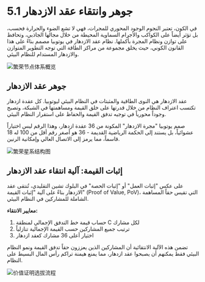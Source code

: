 # 5.1 جوهر وانتقاء عقد الازدهار

في الكون، تعتبر النجوم الوجود المحوري للمجرات، فهي لا تشع الضوء والحرارة فحسب، بل تؤثر أيضاً على الكواكب والأجرام السماوية المحيطة من خلال مجالها الجاذبي، وتحافظ على توازن ونظام المجرة بأكملها. نظام عقد الازدهار في يوتوبيا مصمم بناءً على هذا القانون الكوني، حيث يخلق مجموعة من مراكز الطاقة التي توجه التطوير المتوازن والازدهار المستدام للنظام البيئي.

![繁荣节点体系概览](/images/图10.svg)

## جوهر عقد الازدهار

عقد الازدهار هي النوى الطاقية والمثبتات في النظام البيئي ليوتوبيا. كل عقدة ازدهار تكتسب اعتراف النظام من خلال قدرتها على خلق القيمة ومساهمتها في الشبكة، وتصبح وجوداً محورياً في توجيه تدفق القيمة والحفاظ على استقرار النظام البيئي.

صمم يوتوبيا "مجرة الازدهار" المكونة من 36 عقدة ازدهار، وهذا الرقم ليس اختياراً عشوائياً، بل يستند إلى الحكمة الرياضية القديمة - 36 هو أصغر رقم أقل من 100 له 18 قاسماً، مما يرمز إلى الاتصال العالي وإمكانية الرنين.

![繁荣星系结构图](/images/图11.svg)

## إثبات القيمة: آلية انتقاء عقد الازدهار

على عكس "إثبات العمل" أو "إثبات الحصة" في البلوك تشين التقليدي، تُنتقى عقد الازدهار بناءً على آلية "إثبات القيمة" (Proof of Value, PoV)، التي تقيس حقاً المساهمة الشاملة للمشاركين في النظام البيئي.

**معايير الانتقاء:**
1. حساب قيمة خط التدفق الإجمالي لمنطقة C لكل مشارك
2. ترتيب جميع المشاركين حسب القيمة الإجمالية تنازلياً
3. اختيار أعلى 36 مشارك كعقد ازدهار

تضمن هذه الآلية الانتقائية أن المشاركين الذين يعززون حقاً تدفق القيمة ونمو النظام البيئي فقط يمكنهم أن يصبحوا عقد ازدهار، مما يمنع هيمنة تراكم رأس المال البسيط على النظام.

![价值证明选拔流程](/images/图12.svg)